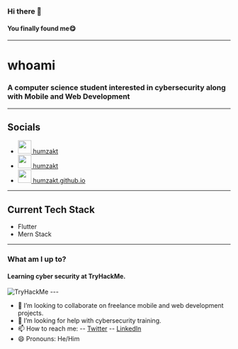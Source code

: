 ### Hi there 👋   

#### You finally found me😋

---
# whoami
### A computer science student interested in cybersecurity along with Mobile and Web Development
---
## Socials
- <a href="https://twitter.com/humzakt"><img src="https://cdn.worldvectorlogo.com/logos/twitter-6.svg" width="30" height="30" />  humzakt </a>
- <a href="https://linkedin.com/in/humzakt"><img src="https://cdn.worldvectorlogo.com/logos/linkedin-icon.svg" width="30" height="30" />  humzakt</a>
- <a href="https://humzakt.github.io"><img src="https://cdn.worldvectorlogo.com/logos/google-earth-icon.svg" width="30" height="30" /> humzakt.github.io </a>

---
## Current Tech Stack
- Flutter
- Mern Stack
---
### What am I up to?
#### Learning cyber security at TryHackMe.
<img src="https://tryhackme-badges.s3.amazonaws.com/humzakt.png" alt="TryHackMe">
---

- 👯 I’m looking to collaborate on freelance mobile and web development projects.
- 🤔 I’m looking for help with cybersecurity training.
- 📫 How to reach me: 
  -- [Twitter](https://twitter.com/humzakt)
  -- [LinkedIn](https://linkedin.com/in/humzakt)
- 😄 Pronouns: He/Him
